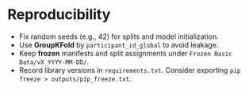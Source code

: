 # Reproducibility

- Fix random seeds (e.g., 42) for splits and model initialization.
- Use **GroupKFold** by `participant_id_global` to avoid leakage.
- Keep **frozen** manifests and split assignments under `Frozen Basic Data/vX_YYYY-MM-DD/`.
- Record library versions in `requirements.txt`. Consider exporting `pip freeze > outputs/pip_freeze.txt`.

